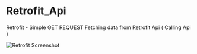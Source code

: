 # Retrofit_Api

Retrofit - Simple GET REQUEST 
Fetching data from Retrofit Api ( Calling Api )

![Retrofit Screenshot](https://user-images.githubusercontent.com/42689087/152289057-cf1b94a7-d956-4db9-828e-eae061a7ec25.png)
